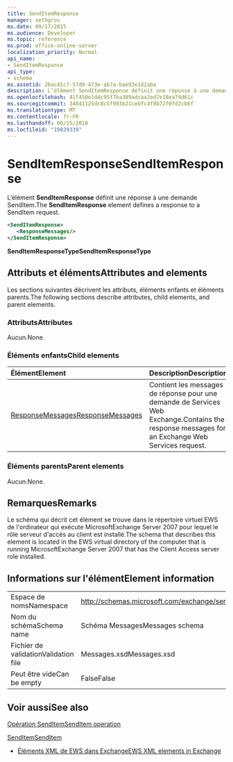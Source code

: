 ```yaml
---
title: SendItemResponse
manager: sethgros
ms.date: 09/17/2015
ms.audience: Developer
ms.topic: reference
ms.prod: office-online-server
localization_priority: Normal
api_name:
- SendItemResponse
api_type:
- schema
ms.assetid: 26ac41c7-57d9-473e-ab7a-bae93e1d2aba
description: L’élément SendItemResponse définit une réponse à une demande SendItem.
ms.openlocfilehash: 41f450e1d4c95f7ba389adcaa2ed7e18ea74d61c
ms.sourcegitcommit: 34041125dc8c5f993b21cebfc4f8b72f0fd2cb6f
ms.translationtype: MT
ms.contentlocale: fr-FR
ms.lasthandoff: 06/25/2018
ms.locfileid: "19829339"
---
```

# <a name="senditemresponse"></a><span data-ttu-id="4a8c8-103">SendItemResponse</span><span class="sxs-lookup"><span data-stu-id="4a8c8-103">SendItemResponse</span></span>

<span data-ttu-id="4a8c8-104">L’élément **SendItemResponse** définit une réponse à une demande SendItem.</span><span class="sxs-lookup"><span data-stu-id="4a8c8-104">The **SendItemResponse** element defines a response to a SendItem request.</span></span> 
  
```xml
<SendItemResponse>
   <ResponseMessages/>
</SendItemResponse>
```

 <span data-ttu-id="4a8c8-105">**SendItemResponseType**</span><span class="sxs-lookup"><span data-stu-id="4a8c8-105">**SendItemResponseType**</span></span>
## <a name="attributes-and-elements"></a><span data-ttu-id="4a8c8-106">Attributs et éléments</span><span class="sxs-lookup"><span data-stu-id="4a8c8-106">Attributes and elements</span></span>

<span data-ttu-id="4a8c8-107">Les sections suivantes décrivent les attributs, éléments enfants et éléments parents.</span><span class="sxs-lookup"><span data-stu-id="4a8c8-107">The following sections describe attributes, child elements, and parent elements.</span></span>
  
### <a name="attributes"></a><span data-ttu-id="4a8c8-108">Attributs</span><span class="sxs-lookup"><span data-stu-id="4a8c8-108">Attributes</span></span>

<span data-ttu-id="4a8c8-109">Aucun.</span><span class="sxs-lookup"><span data-stu-id="4a8c8-109">None.</span></span>
  
### <a name="child-elements"></a><span data-ttu-id="4a8c8-110">Éléments enfants</span><span class="sxs-lookup"><span data-stu-id="4a8c8-110">Child elements</span></span>

|<span data-ttu-id="4a8c8-111">**Élément**</span><span class="sxs-lookup"><span data-stu-id="4a8c8-111">**Element**</span></span>|<span data-ttu-id="4a8c8-112">**Description**</span><span class="sxs-lookup"><span data-stu-id="4a8c8-112">**Description**</span></span>|
|:-----|:-----|
|[<span data-ttu-id="4a8c8-113">ResponseMessages</span><span class="sxs-lookup"><span data-stu-id="4a8c8-113">ResponseMessages</span></span>](responsemessages.md) <br/> |<span data-ttu-id="4a8c8-114">Contient les messages de réponse pour une demande de Services Web Exchange.</span><span class="sxs-lookup"><span data-stu-id="4a8c8-114">Contains the response messages for an Exchange Web Services request.</span></span>  <br/> |
   
### <a name="parent-elements"></a><span data-ttu-id="4a8c8-115">Éléments parents</span><span class="sxs-lookup"><span data-stu-id="4a8c8-115">Parent elements</span></span>

<span data-ttu-id="4a8c8-116">Aucun.</span><span class="sxs-lookup"><span data-stu-id="4a8c8-116">None.</span></span>
  
## <a name="remarks"></a><span data-ttu-id="4a8c8-117">Remarques</span><span class="sxs-lookup"><span data-stu-id="4a8c8-117">Remarks</span></span>

<span data-ttu-id="4a8c8-118">Le schéma qui décrit cet élément se trouve dans le répertoire virtuel EWS de l'ordinateur qui exécute MicrosoftExchange Server 2007 pour lequel le rôle serveur d'accès au client est installé.</span><span class="sxs-lookup"><span data-stu-id="4a8c8-118">The schema that describes this element is located in the EWS virtual directory of the computer that is running MicrosoftExchange Server 2007 that has the Client Access server role installed.</span></span>
  
## <a name="element-information"></a><span data-ttu-id="4a8c8-119">Informations sur l'élément</span><span class="sxs-lookup"><span data-stu-id="4a8c8-119">Element information</span></span>

|||
|:-----|:-----|
|<span data-ttu-id="4a8c8-120">Espace de noms</span><span class="sxs-lookup"><span data-stu-id="4a8c8-120">Namespace</span></span>  <br/> |http://schemas.microsoft.com/exchange/services/2006/messages  <br/> |
|<span data-ttu-id="4a8c8-121">Nom du schéma</span><span class="sxs-lookup"><span data-stu-id="4a8c8-121">Schema name</span></span>  <br/> |<span data-ttu-id="4a8c8-122">Schéma Messages</span><span class="sxs-lookup"><span data-stu-id="4a8c8-122">Messages schema</span></span>  <br/> |
|<span data-ttu-id="4a8c8-123">Fichier de validation</span><span class="sxs-lookup"><span data-stu-id="4a8c8-123">Validation file</span></span>  <br/> |<span data-ttu-id="4a8c8-124">Messages.xsd</span><span class="sxs-lookup"><span data-stu-id="4a8c8-124">Messages.xsd</span></span>  <br/> |
|<span data-ttu-id="4a8c8-125">Peut être vide</span><span class="sxs-lookup"><span data-stu-id="4a8c8-125">Can be empty</span></span>  <br/> |<span data-ttu-id="4a8c8-126">False</span><span class="sxs-lookup"><span data-stu-id="4a8c8-126">False</span></span>  <br/> |
   
## <a name="see-also"></a><span data-ttu-id="4a8c8-127">Voir aussi</span><span class="sxs-lookup"><span data-stu-id="4a8c8-127">See also</span></span>



[<span data-ttu-id="4a8c8-128">Opération SendItem</span><span class="sxs-lookup"><span data-stu-id="4a8c8-128">SendItem operation</span></span>](senditem-operation.md)
  
[<span data-ttu-id="4a8c8-129">SendItem</span><span class="sxs-lookup"><span data-stu-id="4a8c8-129">SendItem</span></span>](senditem.md)


- [<span data-ttu-id="4a8c8-130">Éléments XML de EWS dans Exchange</span><span class="sxs-lookup"><span data-stu-id="4a8c8-130">EWS XML elements in Exchange</span></span>](ews-xml-elements-in-exchange.md)

